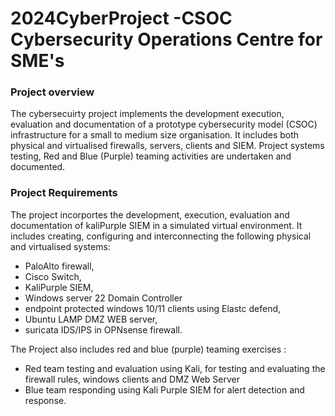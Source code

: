 # 2024CyberProject -CSOC Cybersecurity Operations Centre for SME's

### Project overview
The cybersecuirty project implements the development execution, evaluation and documentation of a prototype cybersecurity model (CSOC) infrastructure for a small to medium size organisation. It includes both physical and virtualised firewalls, servers, clients and SIEM. Project systems testing, Red and Blue (Purple) teaming activities are undertaken and documented.

### Project Requirements


The project incorportes the development, execution, evaluation and documentation of kaliPurple SIEM in a simulated virtual environment. It includes creating, configuring and interconnecting the following physical and virtualised systems:

- PaloAlto firewall,
- Cisco Switch,
- KaliPurple SIEM,
- Windows server 22 Domain Controller
- endpoint protected windows 10/11 clients using Elastc defend,
- Ubuntu LAMP DMZ WEB server,
- suricata IDS/IPS in OPNsense firewall.

The Project also includes red and blue (purple) teaming exercises :

- Red team testing and evaluation using Kali, for testing and evaluating the firewall rules, windows clients and DMZ Web Server
- Blue team responding using Kali Purple SIEM for alert detection and response.
